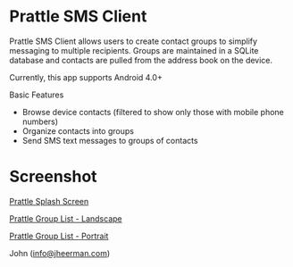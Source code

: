 Prattle SMS Client
=======================

Prattle SMS Client allows users to create contact groups to simplify messaging
to multiple recipients.  Groups are maintained in a SQLite database
and contacts are pulled from the address book on the device.

Currently, this app supports Android 4.0+

Basic Features

  * Browse device contacts (filtered to show only those with mobile phone numbers)
  * Organize contacts into groups 
  * Send SMS text messages to groups of contacts 

Screenshot
=======================
[Prattle Splash Screen](https://github.com/jheerman/Prattle/raw/master/docs/screenshots/device_splash.png)

[Prattle Group List - Landscape](https://github.com/jheerman/Prattle/raw/master/docs/screenshots/device_groups_landscape.png)

[Prattle Group List - Portrait](https://github.com/jheerman/Prattle/raw/master/docs/screenshots/device_groups_portrait.png)

John (info@jheerman.com)
